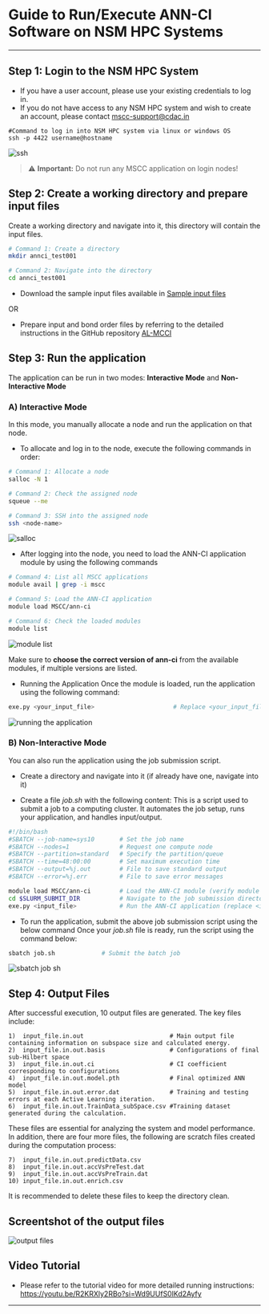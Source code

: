 # Guide to Run/Execute ANN-CI Software on NSM HPC Systems

---

##  Step 1: Login to the NSM HPC System
- If you have a user account, please use your existing credentials to log in.
- If you do not have access to any NSM HPC system and wish to create an account, please contact [mscc-support@cdac.in](mailto:mscc-support@cdac.in)


```
#Command to log in into NSM HPC system via linux or windows OS
ssh -p 4422 username@hostname
```
![ssh](https://github.com/user-attachments/assets/fadebec6-8d52-4a81-b03e-a40bfaa96378)

> ⚠️ **Important:** Do not run any MSCC application on login nodes!

## Step 2: Create a working directory and prepare input files

Create a working directory and navigate into it, this directory will contain the input files.

```bash
# Command 1: Create a directory
mkdir annci_test001

# Command 2: Navigate into the directory
cd annci_test001
```

- Download the sample input files available in [Sample input files](https://github.com/rahul-dethe/running_instructions/tree/master/ann_wk2/inputs)

OR

- Prepare input and bond order files by referring to the detailed instructions in the GitHub repository  [AL-MCCI](https://github.com/dghoshlab/AL-MCCI)


##  Step 3: Run the application 
The application can be run in two modes: **Interactive Mode** and **Non-Interactive Mode**

### A) Interactive Mode
In this mode, you manually allocate a node and run the application on that node.
- To allocate and log in to the node, execute the following commands in order:

```bash
# Command 1: Allocate a node
salloc -N 1

# Command 2: Check the assigned node
squeue --me

# Command 3: SSH into the assigned node
ssh <node-name>

```
![salloc](https://github.com/user-attachments/assets/c4982c71-6ed3-4f35-b2d5-37e8aa325cb7)

- After logging into the node, you need to load the ANN-CI application module by using the following commands
```bash
# Command 4: List all MSCC applications
module avail | grep -i mscc

# Command 5: Load the ANN-CI application
module load MSCC/ann-ci

# Command 6: Check the loaded modules
module list
```
![module list](https://github.com/user-attachments/assets/37181545-902c-46c0-af11-9a6f9078d809)


Make sure to **choose the correct version of ann-ci** from the available modules, if multiple versions are listed.

- Running the Application
Once the module is loaded, run the application using the following command:
```bash
exe.py <your_input_file>                      # Replace <your_input_file> with the actual file name
```
![running the application](https://github.com/user-attachments/assets/9a37669c-4eb3-4067-a080-f1886e5dddac)

### B) Non-Interactive Mode

You can also run the application using the job submission script.

- Create a directory and navigate into it (if already have one, navigate into it)
  
- Create a file _job.sh_ with the following content:
This is a script used to submit a job to a computing cluster. It automates the job setup, runs your application, and handles input/output.

```bash
#!/bin/bash
#SBATCH --job-name=sys10       # Set the job name
#SBATCH --nodes=1              # Request one compute node
#SBATCH --partition=standard   # Specify the partition/queue
#SBATCH --time=48:00:00        # Set maximum execution time
#SBATCH --output=%j.out        # File to save standard output
#SBATCH --error=%j.err         # File to save error messages

module load MSCC/ann-ci        # Load the ANN-CI module (verify module name if needed)
cd $SLURM_SUBMIT_DIR           # Navigate to the job submission directory
exe.py <input_file>            # Run the ANN-CI application (replace <input_file> accordingly)
```

- To run the application, submit the above job submission script using the below command 
Once your _job.sh_ file is ready, run the script using the command below:

```bash
sbatch job.sh             # Submit the batch job
```
![sbatch job sh](https://github.com/user-attachments/assets/6e1a50e3-64d6-4816-b042-fb2a06b195c4)

## Step 4: Output Files

After successful execution, 10 output files are generated. The key files include:

```
1)  input_file.in.out                        # Main output file containing information on subspace size and calculated energy.
2)  input_file.in.out.basis                  # Configurations of final sub-Hilbert space
3)  input_file.in.out.ci                     # CI coefficient corresponding to configurations
4)  input_file.in.out.model.pth              # Final optimized ANN model
5)  input_file.in.out.error.dat              # Training and testing errors at each Active Learning iteration.
6)  input_file.in.out.TrainData_subSpace.csv #Training dataset generated during the calculation.
```
These files are essential for analyzing the system and model performance. In addition, there are four more files, the following are scratch files created during the computation process:
```
7)  input_file.in.out.predictData.csv
8)  input_file.in.out.accVsPreTest.dat
9)  input_file.in.out.accVsPreTrain.dat
10) input_file.in.out.enrich.csv
```
It is recommended to delete these files to keep the directory clean.

## Screentshot of the output files
![output files](https://github.com/user-attachments/assets/17d9ee71-dbcd-4023-b4b9-251bf66585f8)

## Video Tutorial
- Please refer to the tutorial video for more detailed running instructions: https://youtu.be/R2KRXly2RBo?si=Wd9UUfS0lKd2Ayfy
---
